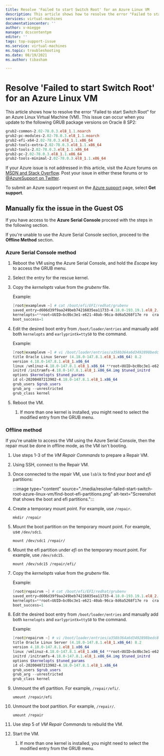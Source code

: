 ```yaml
---
title: Resolve 'Failed to start Switch Root' for an Azure Linux VM
description: This article shows how to resolve the error "Failed to start Switch Root" for an Azure Linux Virtual Machine (VM).
services: virtual-machines
documentationcenter: ''
author: v-miegge
manager: dcscontentpm
editor: ''
tags: top-support-issue
ms.service: virtual-machines
ms.topic: troubleshooting
ms.date: 08/19/2021
ms.author: tibasham

---
```

# Resolve 'Failed to start Switch Root' for an Azure Linux VM

This article shows how to resolve the error "Failed to start Switch Root" for an Azure Linux Virtual Machine (VM). This issue can occur when you update to the following GRUB package versions on Oracle 8 SP2:

```powershell
grub2-common-2.02-78.0.3.el8_1.1.noarch
grub2-pc-modules-2.02-78.0.3.el8_1.1.noarch
grub2-efi-x64-2.02-78.0.3.el8_1.1.x86_64
grub2-tools-extra-2.02-78.0.3.el8_1.1.x86_64
grub2-tools-2.02-78.0.3.el8_1.1.x86_64
grub2-pc-2.02-78.0.3.el8_1.1.x86_64
grub2-tools-minimal-2.02-78.0.3.el8_1.1.x86_64
```

If your Azure issue is not addressed in this article, visit the Azure forums on [MSDN and Stack Overflow](https://azure.microsoft.com/support/forums/). Post your issue in either these forums or to [@AzureSupport on Twitter](https://twitter.com/AzureSupport).

To submit an Azure support request on the [Azure support](https://azure.microsoft.com/support/options/) page, select **Get support**.

## Manually fix the issue in the Guest OS

If you have access to the **Azure Serial Console** proceed with the steps in the following section.

If you're unable to use the Azure Serial Console section, proceed to the **Offline Method** section.

### Azure Serial Console method

1. Reboot the VM using the Azure Serial Console, and hold the *Escape* key to access the GRUB menu.

2. Select the entry for the rescue kernel.

3. Copy the *kernelopts* value from the *grubenv* file.

   Example:

   ```powershell
   [root@examplevm ~] # cat /boot/efi/EFI/redhat/grubenv
   saved_entry=d606d39f9aa249beb74216035ea11733-4.18.0-193.19.1.el8_2.x86_64  
   kernelopts=**root=UUID=bc0bc3e1-e621-40ab-96ca-8d6a5268f17e ro  crashkernel=auto console=tty0 console=ttyS0,115200n8**  
   boot_success=1 
   ```

4. Edit the desired boot entry from `/boot/loader/entries` and manually add both `kernelopts` and `earlyprintk=ttyS0` to the command.

   Example:

   ```powershell
   [root@examplevm ~] # vi /boot/loader/entries/a358b364a6d3492898bedc8d1dea3e92-4.18.0-147.8.1.el8_1.x86_64.conf
   title Oracle Linux Server (4.18.0-147.8.1.el8_1.x86_64) 8.2  
   version 4.18.0-147.8.1.el8_1.x86_64  
   linux /vmlinuz-4.18.0-147.8.1.el8_1.x86_64 **root=UUID=bc0bc3e1-e621-40ab-96ca-8d6a5268f17e ro  crashkernel=auto console=tty0 console=ttyS0,115200n8 _earlyprintk=ttyS0_**  
   initrd /initramfs-4.18.0-147.8.1.el8_1.x86_64.img $tuned_initrd  
   options $kernelopts $tuned_params  
   id ol-20200407213902-4.18.0-147.8.1.el8_1.x86_64  
   grub_users $grub_users  
   grub_arg --unrestricted  
   grub_class kernel  
   ```

5. Reboot the VM.

   1. If more than one kernel is installed, you might need to select the modified entry from the GRUB menu.

### Offline method

If you're unable to access the VM using the Azure Serial Console, then the repair must be done in offline mode, as the VM isn't booting.

1. Use steps 1-3 of the *VM Repair Commands* to prepare a Repair VM.

2. Using SSH, connect to the Repair VM.

3. Once connected to the repair VM, use `lsblk` to find your *boot* and *efi* partitions:

   :::image type="content" source="./media/resolve-failed-start-switch-root-azure-linux-vm/find-boot-efi-partitions.png" alt-text="Screenshot that shows the boot and efi partitions.":::

4. Create a temporary mount point. For example, use `/repair`.

   `mkdir /repair`

5. Mount the boot partition on the temporary mount point. For example, use `/dev/sdc1`.

   `mount /dev/sdc1 /repair/`

6. Mount the efi partition under *efi* on the temporary mount point. For example, use `/dev/sdc15`.

   `mount /dev/sdc15 /repair/efi/`

7. Copy the *kernelopts* value from the *grubenv* file.

   Example:

   ```powershell
   [root@repairvm ~] # cat /boot/efi/EFI/redhat/grubenv
   saved_entry=d606d39f9aa249beb74216035ea11733-4.18.0-193.19.1.el8_2.x86_64  
   kernelopts=**root=UUID=bc0bc3e1-e621-40ab-96ca-8d6a5268f17e ro  crashkernel=auto console=tty0 console=ttyS0,115200n8**  
   boot_success=1 
   ```

8. Edit the desired boot entry from `/boot/loader/entries` and manually add both `kernelopts` and `earlyprintk=ttyS0` to the command.

   Example:

   ```powershell
   [root@repairvm ~] # vi /boot/loader/entries/a358b364a6d3492898bedc8d1dea3e92-4.18.0-147.8.1.el8_1.x86_64.conf
   title Oracle Linux Server (4.18.0-147.8.1.el8_1.x86_64) 8.2  
   version 4.18.0-147.8.1.el8_1.x86_64  
   linux /vmlinuz-4.18.0-147.8.1.el8_1.x86_64 **root=UUID=bc0bc3e1-e621-40ab-96ca-8d6a5268f17e ro  crashkernel=auto console=tty0 console=ttyS0,115200n8 _earlyprintk=ttyS0_**  
   initrd /initramfs-4.18.0-147.8.1.el8_1.x86_64.img $tuned_initrd  
   options $kernelopts $tuned_params  
   id ol-20200407213902-4.18.0-147.8.1.el8_1.x86_64  
   grub_users $grub_users  
   grub_arg --unrestricted  
   grub_class kernel  
   ```

9. Unmount the efi partition. For example,   `/repair/efi/`.

   `umount /repair/efi`

10. Unmount the boot partition. For example,  `/repair/`.

    `umount /repair`

11. Use step 5 of *VM Repair Commands* to rebuild the VM.

12. Start the VM.

    1. If more than one kernel is installed, you might need to select the modified entry from the GRUB menu.
